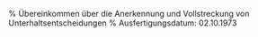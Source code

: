 % Übereinkommen über die Anerkennung und Vollstreckung von Unterhaltsentscheidungen
% Ausfertigungsdatum: 02.10.1973
 